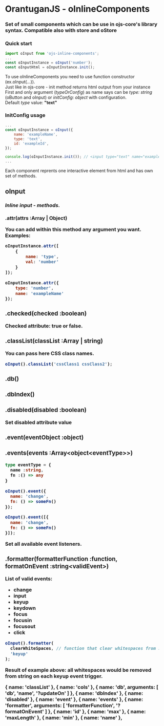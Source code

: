 # OrantuganJS - oInlineComponents
### Set of small components which can be use in ojs-core's library syntax. Compatible also with store and oStore

### Quick start
```js
import oInput from 'ojs-inline-components';
...
const oInputInstance = oInput('number');
const oInputHtml = oInputInstance.init(); 
```
To use oInlineComponents you need to use function constructor (ex.oInput(...)). <br/>
Just like in ojs-core - init method returns html output from your instance<br/>
First and only argument (*typeOrConfig*) as name says can be *type: string* (oButton and oInput) or *initConfig: object* with configuration.<br/>
Default *type* value: **"text"**
### InitConfig usage
```js
...
const oInputInstance = oInput({
    name: 'exampleName',
    type: 'text',
    id: 'exampleId',
});

console.log(oInputInstance.init()); // <input type="text" name="exampleName" id="exampleId" />
...
```

Each component reprents one interactive element from html and has own set of methods.

## oInput
### *Inline input - methods.*

### .attr(**attrs** :Array<Object> | Object)

You can add within this method any argument you want.<br/>
**Examples:**<br/>
```js
oInputInstance.attr([
    {
        name: 'type',
        val: 'number'
    }
]);
```
```js
oInputInstance.attr({
    type: 'number',
    name: 'exampleName'
});
```

### .checked(**checked** :boolean)
Checked attribute: true or false.

### .classList(**classList** :Array<string> | string)
You can pass here CSS class names.
```js
oInput().classList('cssClass1 cssClass2');
```

### .db()

### .dbIndex()

### .disabled(**disabled** :boolean)
Set disabled attribute value

### .event(**eventObject** :object<eventType>)
### .events(**events** :Array<object\<eventType\>>)
```ts
type eventType = {
  name :string,
  fn :() => any
}
```
```js
oInput().event({
  name: 'change',
  fn: () => someFn()
});

oInput().event([{
  name: 'change',
  fn: () => someFn()
}]);
```
Set all available event listeners.

### .formatter(**formatterFunction** :function, **formatOnEvent** :string\<validEvent\>)
List of valid events: 
 - change
 - input
 - keyup
 - keydown
 - focus
 - focusin
 - focusout
 - click
```js
oInput().formatter(
  clearWhiteSpaces, // function that clear whitespaces from string
  'keyup'
);
```
Result of example above: all whitespaces would be removed from string on each keyup event trigger.

  { name: 'classList' },
  { name: 'cols' },
  {
    name: 'db',
    arguments: [
      'db',
      'name',
      '?updateOn'
    ]
  },
  { name: 'dbIndex' },
  { name: 'disabled' },
  { name: 'event' },
  { name: 'events' },
  {
    name: 'formatter',
    arguments: [
      'formatterFunction',
      '?formatOnEvent'
    ]
  },
  { name: 'id' },
  { name: 'max' },
  { name: 'maxLength' },
  { name: 'min' },
  { name: 'name' },

